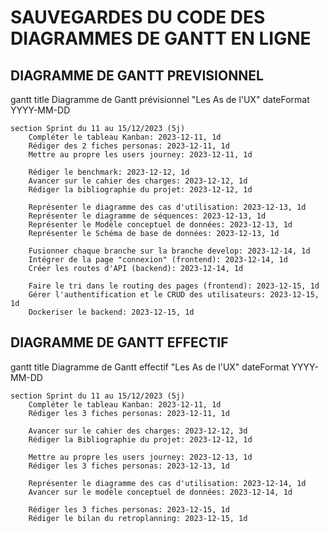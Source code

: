 # SAUVEGARDES DU CODE DES DIAGRAMMES DE GANTT EN LIGNE

## DIAGRAMME DE GANTT PREVISIONNEL

gantt
    title Diagramme de Gantt prévisionnel "Les As de l'UX"
    dateFormat YYYY-MM-DD

    section Sprint du 11 au 15/12/2023 (5j)
        Compléter le tableau Kanban: 2023-12-11, 1d
        Rédiger des 2 fiches personas: 2023-12-11, 1d
        Mettre au propre les users journey: 2023-12-11, 1d

        Rédiger le benchmark: 2023-12-12, 1d
        Avancer sur le cahier des charges: 2023-12-12, 1d
        Rédiger la bibliographie du projet: 2023-12-12, 1d

        Représenter le diagramme des cas d'utilisation: 2023-12-13, 1d
        Représenter le diagramme de séquences: 2023-12-13, 1d
        Représenter le Modèle conceptuel de données: 2023-12-13, 1d
        Représenter le Schéma de base de données: 2023-12-13, 1d

        Fusionner chaque branche sur la branche develop: 2023-12-14, 1d
        Intégrer de la page "connexion" (frontend): 2023-12-14, 1d
        Créer les routes d'API (backend): 2023-12-14, 1d

        Faire le tri dans le routing des pages (frontend): 2023-12-15, 1d
        Gérer l'authentification et le CRUD des utilisateurs: 2023-12-15, 1d
        Dockeriser le backend: 2023-12-15, 1d


## DIAGRAMME DE GANTT EFFECTIF

gantt
    title Diagramme de Gantt effectif "Les As de l'UX"
    dateFormat YYYY-MM-DD

    section Sprint du 11 au 15/12/2023 (5j)
        Compléter le tableau Kanban: 2023-12-11, 1d
        Rédiger les 3 fiches personas: 2023-12-11, 1d

        Avancer sur le cahier des charges: 2023-12-12, 3d
        Rédiger la Bibliographie du projet: 2023-12-12, 1d

        Mettre au propre les users journey: 2023-12-13, 1d
        Rédiger les 3 fiches personas: 2023-12-13, 1d

        Représenter le diagramme des cas d'utilisation: 2023-12-14, 1d
        Avancer sur le modèle conceptuel de données: 2023-12-14, 1d

        Rédiger les 3 fiches personas: 2023-12-15, 1d
        Rédiger le bilan du retroplanning: 2023-12-15, 1d